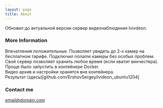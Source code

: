 ```yaml
---
layout: page
title: About
---
```

Обновил до актуальной версии  сервер видеонаблюдения Ivivdeon.
### More Information
Впечатления положительные. Позволяет увидеть до 2-х камер на бесплатном тарифе. Подключил noname камеры без особых проблем. Свой сервер позволяет хранить любое время (если хватит винчестера).  
Проще было запустить в контейнере Docker.  
Видео архив и настройки хранятся вне контейнера.  
Результат (здесь)[github.com/ErshovSergey/ivideon_ubuntu1204]  
### Contact me

[email@domain.com](mailto:email@domain.com)
